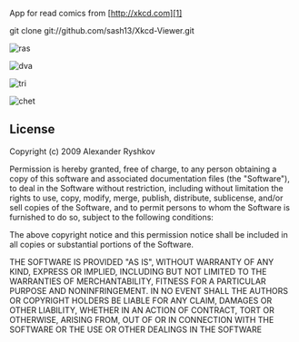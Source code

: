App for read comics from [http://xkcd.com][1]

[1]: http://xkcd.com

git clone git://github.com/sash13/Xkcd-Viewer.git

![ras](http://img-fotki.yandex.ru/get/3900/r-sasha-r.0/0_1fa50_7752b2a5_L)

![dva](http://img-fotki.yandex.ru/get/4003/r-sasha-r.0/0_1fa4d_d0e9cb80_L)

![tri](http://img-fotki.yandex.ru/get/3901/r-sasha-r.0/0_1fa4e_736dacdd_L)

![chet](http://img-fotki.yandex.ru/get/4104/r-sasha-r.0/0_1fa4f_f2e79442_L)


## License

Copyright (c) 2009 Alexander Ryshkov

 Permission is hereby granted, free of charge, to any person
 obtaining a copy of this software and associated documentation
 files (the "Software"), to deal in the Software without
 restriction, including without limitation the rights to use,
 copy, modify, merge, publish, distribute, sublicense, and/or sell
 copies of the Software, and to permit persons to whom the
 Software is furnished to do so, subject to the following
 conditions:

 The above copyright notice and this permission notice shall be
 included in all copies or substantial portions of the Software.

 THE SOFTWARE IS PROVIDED "AS IS", WITHOUT WARRANTY OF ANY KIND,
 EXPRESS OR IMPLIED, INCLUDING BUT NOT LIMITED TO THE WARRANTIES
 OF MERCHANTABILITY, FITNESS FOR A PARTICULAR PURPOSE AND
 NONINFRINGEMENT. IN NO EVENT SHALL THE AUTHORS OR COPYRIGHT
 HOLDERS BE LIABLE FOR ANY CLAIM, DAMAGES OR OTHER LIABILITY,
 WHETHER IN AN ACTION OF CONTRACT, TORT OR OTHERWISE, ARISING
 FROM, OUT OF OR IN CONNECTION WITH THE SOFTWARE OR THE USE OR
 OTHER DEALINGS IN THE SOFTWARE